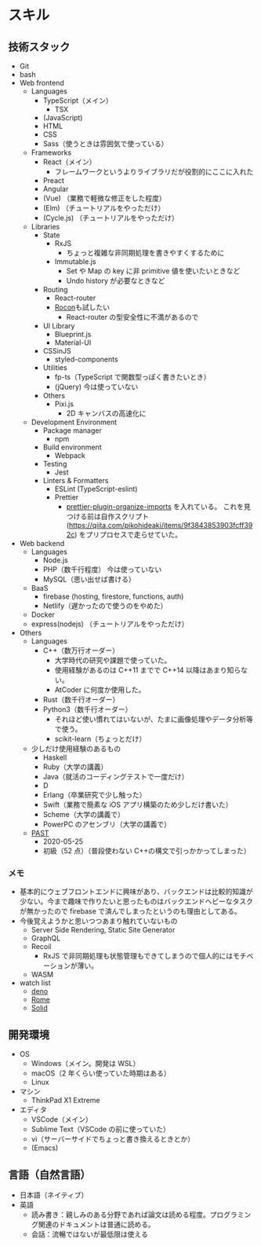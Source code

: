 # スキル

## 技術スタック

-   Git
-   bash
-   Web frontend
    -   Languages
        -   TypeScript（メイン）
            -   TSX
        -   (JavaScript)
        -   HTML
        -   CSS
        -   Sass（使うときは雰囲気で使っている）
    -   Frameworks
        -   React（メイン）
            -   フレームワークというよりライブラリだが役割的にここに入れた
        -   Preact
        -   Angular
        -   (Vue) （業務で軽微な修正をした程度）
        -   (Elm) （チュートリアルをやっただけ）
        -   (Cycle.js) （チュートリアルをやっただけ）
    -   Libraries
        -   State
            -   RxJS
                -   ちょっと複雑な非同期処理を書きやすくするために
            -   Immutable.js
                -   Set や Map の key に非 primitive 値を使いたいときなど
                -   Undo history が必要なときなど
        -   Routing
            -   React-router
            -   [Rocon](https://blog.uhy.ooo/entry/2020-08-10/rocon-alpha/)も試したい
                -   React-router の型安全性に不満があるので
        -   UI Library
            -   Blueprint.js
            -   Material-UI
        -   CSSinJS
            -   styled-components
        -   Utilities
            -   fp-ts（TypeScript で関数型っぽく書きたいとき）
            -   (jQuery) 今は使っていない
        -   Others
            -   Pixi.js
                -   2D キャンバスの高速化に
    -   Development Environment
        -   Package manager
            -   npm
        -   Build environment
            -   Webpack
        -   Testing
            -   Jest
        -   Linters & Formatters
            -   ESLint (TypeScript-eslint)
            -   Prettier
                -   [prettier-plugin-organize-imports](https://github.com/simonhaenisch/prettier-plugin-organize-imports#readme) を入れている。
                    これを見つける前は自作スクリプト (https://qiita.com/pikohideaki/items/9f3843853903fcff392c) をプリプロセスで走らせていた。
-   Web backend
    -   Languages
        -   Node.js
        -   PHP（数千行程度） 今は使っていない
        -   MySQL（思い出せば書ける）
    -   BaaS
        -   firebase (hosting, firestore, functions, auth)
        -   Netlify（遅かったので使うのをやめた）
    -   Docker
    -   express(nodejs) （チュートリアルをやっただけ）
-   Others
    -   Languages
        -   C++（数万行オーダー）
            -   大学時代の研究や課題で使っていた。
            -   使用経験があるのは C++11 までで C++14 以降はあまり知らない。
            -   AtCoder に何度か使用した。
        -   Rust（数千行オーダー）
        -   Python3（数千行オーダー）
            -   それほど使い慣れてはいないが、たまに画像処理やデータ分析等で使う。
            -   scikit-learn（ちょっとだけ）
    -   少しだけ使用経験のあるもの
        -   Haskell
        -   Ruby（大学の講義）
        -   Java（就活のコーディングテストで一度だけ）
        -   D
        -   Erlang（卒業研究で少し触った）
        -   Swift（業務で簡素な iOS アプリ構築のため少しだけ書いた）
        -   Scheme（大学の講義で）
        -   PowerPC のアセンブリ（大学の講義で）
    -   [PAST](https://atcoder.jp/contests/past202005-2)
        -   2020-05-25
        -   初級（52 点）（普段使わない C++の構文で引っかかってしまった）

### メモ

-   基本的にウェブフロントエンドに興味があり、バックエンドは比較的知識が少ない。今まで趣味で作りたいと思ったものはバックエンドヘビーなタスクが無かったので firebase で済んでしまったというのも理由としてある。
-   今後覚えようかと思いつつあまり触れていないもの
    -   Server Side Rendering, Static Site Generator
    -   GraphQL
    -   Recoil
        -   RxJS で非同期処理も状態管理もできてしまうので個人的にはモチベーションが薄い。
    -   WASM
-   watch list
    -   [deno](https://github.com/denoland/deno)
    -   [Rome](https://github.com/rome/tools)
    -   [Solid](https://github.com/ryansolid/solid)

## 開発環境

-   OS
    -   Windows（メイン。開発は WSL）
    -   macOS（2 年くらい使っていた時期はある）
    -   Linux
-   マシン
    -   ThinkPad X1 Extreme
-   エディタ
    -   VSCode（メイン）
    -   Sublime Text（VSCode の前に使っていた）
    -   vi（サーバーサイドでちょっと書き換えるときとか）
    -   (Emacs)

## 言語（自然言語）

-   日本語（ネイティブ）
-   英語
    -   読み書き：親しみのある分野であれば論文は読める程度。プログラミング関連のドキュメントは普通に読める。
    -   会話：流暢ではないが最低限は使える
